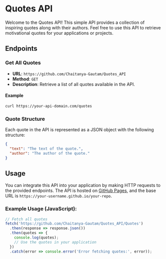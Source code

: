 # Quotes API

Welcome to the Quotes API! This simple API provides a collection of inspiring quotes along with their authors. Feel free to use this API to retrieve motivational quotes for your applications or projects.

## Endpoints

### Get All Quotes

- **URL**: `https://github.com/Chaitanya-Gautam/Quotes_API`
- **Method**: `GET`
- **Description**: Retrieve a list of all quotes available in the API.

#### Example

```bash
curl https://your-api-domain.com/quotes
```

### Quote Structure

Each quote in the API is represented as a JSON object with the following structure:

```json
{
  "text": "The text of the quote.",
  "author": "The author of the quote."
}
```

## Usage

You can integrate this API into your application by making HTTP requests to the provided endpoints. The API is hosted on [GitHub Pages](https://pages.github.com/), and the base URL is `https://your-username.github.io/your-repo`.

### Example Usage (JavaScript):

```javascript
// Fetch all quotes
fetch('https://github.com/Chaitanya-Gautam/Quotes_API/Quotes')
  .then(response => response.json())
  .then(quotes => {
    console.log(quotes);
    // Use the quotes in your application
  })
  .catch(error => console.error('Error fetching quotes:', error));
```
